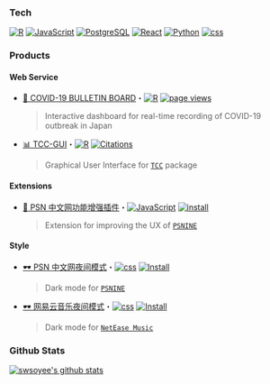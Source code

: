 ### Tech

[![R](https://img.shields.io/badge/-programming-black?style=flat-square&logo=r&link=https://github.com/swsoyee?tab=repositories&q=&type=source&language=r)](https://github.com/swsoyee?tab=repositories&q=&type=source&language=r)
[![JavaScript](https://img.shields.io/badge/-JavaScript-565454?style=flat-square&logo=JavaScript&link=https://github.com/swsoyee?tab=repositories&q=&type=source&language=javascript)](https://github.com/swsoyee?tab=repositories&q=&type=source&language=javascript)
[![PostgreSQL](https://img.shields.io/badge/-PostgreSQL-565454?style=flat-square&logo=postgresql&link=https://github.com/swsoyee/)](https://github.com/swsoyee/)
[![React](https://img.shields.io/badge/-React-807E7E?style=flat-square&logo=react&link=https://github.com/swsoyee?tab=repositories&q=&type=source&language=typescript)](https://github.com/swsoyee?tab=repositories&q=&type=source&language=typescript)
[![Python](https://img.shields.io/badge/-Python-A9A8A8?style=flat-square&logo=Python&link=https://github.com/swsoyee?tab=repositories&q=&type=source&language=python)](https://github.com/swsoyee?tab=repositories&q=&type=source&language=python)
[![css](https://img.shields.io/badge/-CSS-A9A8A8?style=flat-square&logo=CSS3&link=https://github.com/swsoyee?tab=repositories&q=&type=source&language=css)](https://github.com/swsoyee?tab=repositories&q=&type=source&language=css)

### Products

#### Web Service

- [🦠 COVID-19 BULLETIN BOARD](https://github.com/swsoyee/2019-ncov-japan)・[![R](https://img.shields.io/badge/-Shiny-black?style=flat-square&logo=r&link=https://github.com/swsoyee/2019-ncov-japan)](https://github.com/swsoyee/2019-ncov-japan) [![page views](https://img.shields.io/badge/dynamic/json?url=https://cdn.covid-2019.live/static/stats.json&label=PV&query=$.result.totals.pageviews.all&color=green&style=flat-square&link=https://covid-2019.live/en/)](https://covid-2019.live/en/)
  > Interactive dashboard for real-time recording of COVID-19 outbreak in Japan
- [📊 TCC-GUI](https://github.com/swsoyee/TCC-GUI)・[![R](https://img.shields.io/badge/-Shiny-black?style=flat-square&logo=r&link=https://github.com/swsoyee/TCC-GUI)](https://github.com/swsoyee/TCC-GUI) [![Citations](https://img.shields.io/badge/dynamic/json?url=https://raw.githubusercontent.com/swsoyee/swsoyee/master/public/data.json&label=Citations&query=$.citations[0]&style=flat-square&link=https://bmcresnotes.biomedcentral.com/articles/10.1186/s13104-019-4179-2)](https://bmcresnotes.biomedcentral.com/articles/10.1186/s13104-019-4179-2)
  > Graphical User Interface for [`TCC`](https://bioconductor.org/packages/release/bioc/html/TCC.html) package

#### Extensions

- [🧰 PSN 中文网功能增强插件](https://github.com/swsoyee/psnine-enhanced-version)・[![JavaScript](https://img.shields.io/badge/-JavaScript-565454?style=flat-square&logo=JavaScript&link=https://github.com/swsoyee/psnine-enhanced-version)](https://github.com/swsoyee/psnine-enhanced-version) [![install](https://img.shields.io/badge/dynamic/json?url=https://raw.githubusercontent.com/swsoyee/swsoyee/master/public/data.json&label=Install&query=$.psnine_enhance_install[0]&color=orange&style=flat-square)](https://greasyfork.org/zh-CN/scripts/375985-psn%E4%B8%AD%E6%96%87%E7%BD%91%E5%8A%9F%E8%83%BD%E5%A2%9E%E5%BC%BA)
  > Extension for improving the UX of [`PSNINE`](https://www.psnine.com/)

#### Style

- [🕶️ PSN 中文网夜间模式](https://github.com/swsoyee/psnine-enhanced-version)・[![css](https://img.shields.io/badge/-CSS-A9A8A8?style=flat-square&logo=CSS3&link=https://github.com/swsoyee/psnine-enhanced-version)](https://userstyles.org/styles/167244/p9) [![Install](https://img.shields.io/badge/Install-1507-orange?style=flat-square&link=https://userstyles.org/styles/167244/p9)](https://userstyles.org/styles/167244/p9)
  > Dark mode for [`PSNINE`](https://www.psnine.com/)
- [🕶️ 网易云音乐夜间模式](https://github.com/swsoyee/CloudMusic-night-mode)・[![css](https://img.shields.io/badge/-CSS-A9A8A8?style=flat-square&logo=CSS3&link=https://github.com/swsoyee/CloudMusic-night-moden)](https://userstyles.org/styles/139774/theme) [![Install](https://img.shields.io/badge/Install-534-orange?style=flat-square&link=https://userstyles.org/styles/139774/theme)](https://userstyles.org/styles/139774/theme)
  > Dark mode for [`NetEase Music`](https://music.163.com/)

### Github Stats

[![swsoyee's github stats](https://github-readme-stats.vercel.app/api?username=swsoyee&title_color=565454&icon_color=A9A8A8&show_icons=true&hide_border=true&hide_title=true)](https://github.com/swsoyee)

